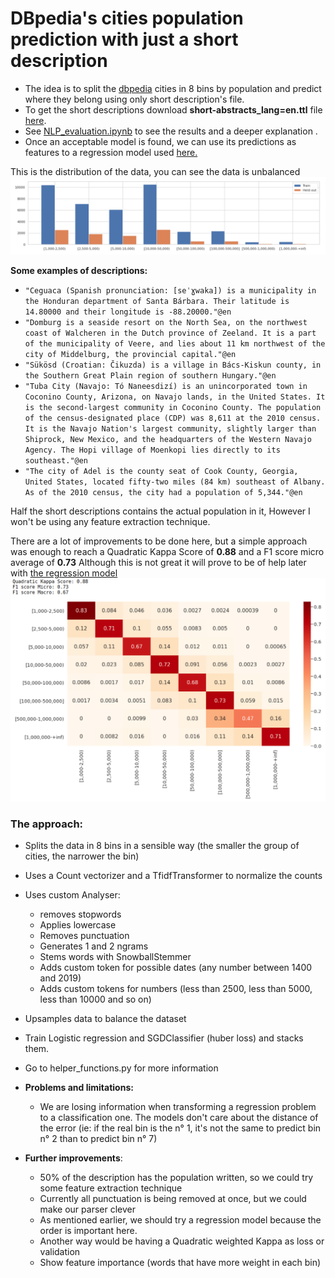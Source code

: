 <h1>DBpedia's cities population prediction with just a short description</h1>

* The idea is to split the [dbpedia](https://wiki.dbpedia.org/) cities in 8 bins by population and predict where they belong using only short description's file.
* To get the short descriptions download <b>short-abstracts_lang=en.ttl</b> file [here](http://dbpedia-generic.tib.eu/release/text/short-abstracts/2020.02.01/).
* See [NLP_evaluation.ipynb](NLP_evaluation.ipynb) to see the results and a deeper explanation .
* Once an acceptable model is found, we can use its predictions as features to a regression model used [here.](../README.md) 

This is the distribution of the data, you can see the data is unbalanced
![NLP Target distribution](../img/NLP_target_distribution.png)

<b> Some examples of descriptions: </b>

* `"Ceguaca (Spanish pronunciation: [seˈɣwaka]) is a municipality in the Honduran department of Santa Bárbara. Their latitude is 14.80000 and their longitude is -88.20000."@en`
* `"Domburg is a seaside resort on the North Sea, on the northwest coast of Walcheren in the Dutch province of Zeeland. It is a part of the municipality of Veere, and lies about 11 km northwest of the city of Middelburg, the provincial capital."@en`
* `"Sükösd (Croatian: Čikuzda) is a village in Bács-Kiskun county, in the Southern Great Plain region of southern Hungary."@en`
* `"Tuba City (Navajo: Tó Naneesdizí) is an unincorporated town in Coconino County, Arizona, on Navajo lands, in the United States. It is the second-largest community in Coconino County. The population of the census-designated place (CDP) was 8,611 at the 2010 census. It is the Navajo Nation's largest community, slightly larger than Shiprock, New Mexico, and the headquarters of the Western Navajo Agency. The Hopi village of Moenkopi lies directly to its southeast."@en`
*  `"The city of Adel is the county seat of Cook County, Georgia, United States, located fifty-two miles (84 km) southeast of Albany. As of the 2010 census, the city had a population of 5,344."@en`


Half the short descriptions contains the actual population in it, However I won't be using any feature extraction technique.

There are a lot of improvements to be done here, but a simple approach was enough to reach a Quadratic Kappa Score of <b>0.88</b> and a F1 score micro average of <b>0.73</b>
Although this is not great it will prove to be of help later with [the regression model](../evaluation.ipynb#LGBM-+-NPL-(from-notebook-nlp_evaluation))
![NLP_Confussion_Matrix](../img/NLP_Confussion_Matrix.png)

### The approach:
* Splits the data in 8 bins in a sensible way (the smaller the group of cities, the narrower the bin)
* Uses a Count vectorizer and a TfidfTransformer to normalize the counts
* Uses custom Analyser: 
    * removes stopwords
    * Applies lowercase
    * Removes punctuation
    * Generates 1 and 2 ngrams 
    * Stems words with SnowballStemmer
    * Adds custom token for possible dates (any number between 1400 and 2019)
    * Adds custom tokens for numbers (less than 2500, less than 5000, less than 10000 and so on)
* Upsamples data to balance the dataset
* Train Logistic regression and SGDClassifier (huber loss) and stacks them.
* Go to helper_functions.py for more information


* **Problems and limitations:**
  - We are losing information when transforming a regression problem to a classification one. The models don't care about the distance of the error (ie: if the real bin is the n° 1, it's not the same to predict bin n° 2 than to predict bin n° 7)

* **Further improvements**:
  - 50% of the description has the population written, so we could try some feature extraction technique
  - Currently all punctuation is being removed at once, but we could make our parser clever
  - As mentioned earlier, we should try a regression model because the order is important here.
  - Another way would be having a Quadratic weighted Kappa as loss or validation 
  - Show feature importance (words that have more weight in each bin)